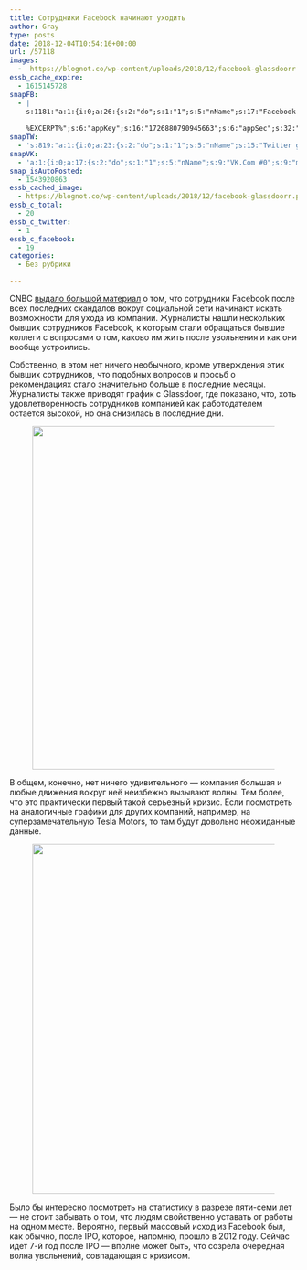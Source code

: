 ```yaml
---
title: Сотрудники Facebook начинают уходить
author: Gray
type: posts
date: 2018-12-04T10:54:16+00:00
url: /57118
images:
  -  https://blognot.co/wp-content/uploads/2018/12/facebook-glassdoorr.png
essb_cache_expire:
  - 1615145728
snapFB:
  - |
    s:1181:"a:1:{i:0;a:26:{s:2:"do";s:1:"1";s:5:"nName";s:17:"Facebook personal";s:9:"msgFormat";s:20:"%TITLE%
    
    %EXCERPT%";s:6:"appKey";s:16:"1726880790945663";s:6:"appSec";s:32:"9915e38ff56996512e9713516c208c4d";s:8:"postType";s:1:"A";s:7:"fltrsOn";i:0;s:5:"fltrs";a:0:{}s:7:"proxyOn";i:0;s:7:"useSURL";i:0;s:1:"v";i:350;s:3:"tpt";s:0:"";s:11:"attachVideo";s:1:"N";s:6:"imgUpl";s:1:"T";s:10:"riComments";s:1:"1";s:12:"riCommentsAA";s:1:"1";s:4:"uMsg";s:0:"";s:11:"accessToken";s:173:"EAAYilsQdH38BAGbBWNeledCJfoCAbh3ym4AOo7xEODbekVAReIRhhi0LAnzPFNAwaat0Tr1xSJoAvsAFJk0GUGmV2bqZBhT8qI3VwPtz681jKSyEZAIsTKbzUciHsYWcVzInMTeIEJAXIR5anW46o6j9lA64XdLsvmYOjvegZDZD";s:8:"authUser";s:17:"10212468541884244";s:12:"authUserName";s:29:"Сергей Петренко";s:4:"pgID";s:32:"133222213376133_2213541402010860";s:9:"wpImgSize";s:4:"full";s:15:"pageAccessToken";s:176:"EAAYilsQdH38BAArYgqPRN5Wkz8N7LbEeqSIxC3YgROS4wqFWGbWukrZAbZC3z29OUDS9aG6y2h0W58mSyspXyC6aBd8RGJaMJlT7C9ortS4TT31ZBIvo0g5meW1hqZBhrwyhi1lmelpiXeH7UBmA6a6BHdHcPFBvFiL4WBZB4NwZDZD";s:8:"isPosted";s:1:"1";s:7:"postURL";s:62:"http://www.facebook.com/133222213376133/posts/2213541402010860";s:5:"pDate";s:19:"2018-12-04 10:54:21";}}";
snapTW:
  - 's:819:"a:1:{i:0;a:23:{s:2:"do";s:1:"1";s:5:"nName";s:15:"Twitter gray_ru";s:9:"msgFormat";s:14:"%TITLE%  %URL%";s:6:"appKey";s:21:"TtnkhV5ieh7aGiSY4OoJQ";s:6:"appSec";s:41:"HFj5WK0WRg2zQs87LI37ZGRCriUhl7f6tO7YrFVuk";s:7:"fltrsOn";i:0;s:5:"fltrs";a:0:{}s:7:"proxyOn";i:0;s:7:"useSURL";i:0;s:1:"v";i:350;s:5:"twURL";s:27:"https://twitter.com/gray_ru";s:11:"accessToken";s:50:"8518642-cnreXiVT5UwLikpn799CLpoo1W61fufZeTA4z39PIi";s:14:"accessTokenSec";s:45:"36nJUfLC6ZS1VLbdK44CrCxDUIE5u1wYJEQCYnKoKXAUs";s:5:"tw140";i:0;s:10:"riComments";s:1:"1";s:11:"riCommentsM";s:1:"1";s:12:"riCommentsAA";s:1:"1";s:8:"attchImg";s:1:"1";s:9:"wpImgSize";s:4:"full";s:8:"isPosted";s:1:"1";s:4:"pgID";s:19:"1069907761725612032";s:7:"postURL";s:54:"https://twitter.com/gray_ru/status/1069907761725612032";s:5:"pDate";s:19:"2018-12-04 10:54:23";}}";'
snapVK:
  - 'a:1:{i:0;a:17:{s:2:"do";s:1:"1";s:5:"nName";s:9:"VK.Com #0";s:9:"msgFormat";s:9:"%EXCERPT%";s:8:"postType";s:1:"I";s:7:"fltrsOn";i:0;s:5:"fltrs";a:0:{}s:7:"proxyOn";i:0;s:7:"useSURL";i:0;s:1:"v";i:350;s:3:"url";s:22:"https://vk.com/gray_ru";s:5:"appID";s:7:"2004042";s:4:"pgID";s:7:"gray_ru";s:8:"authResp";s:159:"https://oauth.vk.com/blank.html#access_token=7c266a94fb1122969e25b20763c347a5bc800e03810fc03ac8d80b4ada40944a2b4a9800ea2c258865182&expires_in=0&user_id=1003673";s:9:"wpImgSize";s:4:"full";s:12:"appAuthToken";s:85:"7c266a94fb1122969e25b20763c347a5bc800e03810fc03ac8d80b4ada40944a2b4a9800ea2c258865182";s:11:"appAuthUser";s:7:"1003673";s:7:"pgIntID";s:7:"1003673";}}'
snap_isAutoPosted:
  - 1543920863
essb_cached_image:
  - https://blognot.co/wp-content/uploads/2018/12/facebook-glassdoorr.png
essb_c_total:
  - 20
essb_c_twitter:
  - 1
essb_c_facebook:
  - 19
categories:
  - Без рубрики

---
```








CNBC [выдало большой материал][1] о том, что сотрудники Facebook после всех последних скандалов вокруг социальной сети начинают искать возможности для ухода из компании. Журналисты нашли нескольких бывших сотрудников Facebook, к которым стали обращаться бывшие коллеги с вопросами о том, каково им жить после увольнения и как они вообще устроились.

Собственно, в этом нет ничего необычного, кроме утверждения этих бывших сотрудников, что подобных вопросов и просьб о рекомендациях стало значительно больше в последние месяцы. Журналисты также приводят график с Glassdoor, где показано, что, хоть удовлетворенность сотрудников компанией как работодателем остается высокой, но она снизилась в последние дни.

<div class="wp-block-image">
  <figure class="aligncenter"><img data-attachment-id="57119" data-permalink="https://blognot.co/57118/facebook-glassdoorr" data-orig-file="https://i1.wp.com/blognot.co/wp-content/uploads/2018/12/facebook-glassdoorr.png?fit=961%2C781&ssl=1" data-orig-size="961,781" data-comments-opened="1" data-image-meta="{&quot;aperture&quot;:&quot;0&quot;,&quot;credit&quot;:&quot;&quot;,&quot;camera&quot;:&quot;&quot;,&quot;caption&quot;:&quot;&quot;,&quot;created_timestamp&quot;:&quot;0&quot;,&quot;copyright&quot;:&quot;&quot;,&quot;focal_length&quot;:&quot;0&quot;,&quot;iso&quot;:&quot;0&quot;,&quot;shutter_speed&quot;:&quot;0&quot;,&quot;title&quot;:&quot;&quot;,&quot;orientation&quot;:&quot;0&quot;}" data-image-title="facebook-glassdoorr" data-image-description="" data-medium-file="https://i1.wp.com/blognot.co/wp-content/uploads/2018/12/facebook-glassdoorr.png?fit=300%2C244&ssl=1" data-large-file="https://i1.wp.com/blognot.co/wp-content/uploads/2018/12/facebook-glassdoorr.png?fit=740%2C601&ssl=1" width="740" height="601" src="https://i1.wp.com/blognot.co/wp-content/uploads/2018/12/facebook-glassdoorr.png?resize=740%2C601&#038;ssl=1" alt="" class="wp-image-57119" srcset="https://i1.wp.com/blognot.co/wp-content/uploads/2018/12/facebook-glassdoorr.png?w=961&ssl=1 961w, https://i1.wp.com/blognot.co/wp-content/uploads/2018/12/facebook-glassdoorr.png?resize=300%2C244&ssl=1 300w, https://i1.wp.com/blognot.co/wp-content/uploads/2018/12/facebook-glassdoorr.png?resize=768%2C624&ssl=1 768w, https://i1.wp.com/blognot.co/wp-content/uploads/2018/12/facebook-glassdoorr.png?resize=615%2C500&ssl=1 615w, https://i1.wp.com/blognot.co/wp-content/uploads/2018/12/facebook-glassdoorr.png?resize=800%2C650&ssl=1 800w" sizes="(max-width: 740px) 100vw, 740px" data-recalc-dims="1" /></figure>


В общем, конечно, нет ничего удивительного — компания большая и любые движения вокруг неё неизбежно вызывают волны. Тем более, что это практически первый такой серьезный кризис. Если посмотреть на аналогичные графики для других компаний, например, на суперзамечательную Tesla Motors, то там будут довольно неожиданные данные.

<div class="wp-block-image">
  <figure class="aligncenter"><img data-attachment-id="57120" data-permalink="https://blognot.co/57118/tesla-glassdoor" data-orig-file="https://i0.wp.com/blognot.co/wp-content/uploads/2018/12/tesla-glassdoor.png?fit=648%2C613&ssl=1" data-orig-size="648,613" data-comments-opened="1" data-image-meta="{&quot;aperture&quot;:&quot;0&quot;,&quot;credit&quot;:&quot;&quot;,&quot;camera&quot;:&quot;&quot;,&quot;caption&quot;:&quot;&quot;,&quot;created_timestamp&quot;:&quot;0&quot;,&quot;copyright&quot;:&quot;&quot;,&quot;focal_length&quot;:&quot;0&quot;,&quot;iso&quot;:&quot;0&quot;,&quot;shutter_speed&quot;:&quot;0&quot;,&quot;title&quot;:&quot;&quot;,&quot;orientation&quot;:&quot;0&quot;}" data-image-title="tesla-glassdoor" data-image-description="" data-medium-file="https://i0.wp.com/blognot.co/wp-content/uploads/2018/12/tesla-glassdoor.png?fit=300%2C284&ssl=1" data-large-file="https://i0.wp.com/blognot.co/wp-content/uploads/2018/12/tesla-glassdoor.png?fit=648%2C613&ssl=1" width="648" height="613" src="https://i0.wp.com/blognot.co/wp-content/uploads/2018/12/tesla-glassdoor.png?resize=648%2C613&#038;ssl=1" alt="" class="wp-image-57120" srcset="https://i0.wp.com/blognot.co/wp-content/uploads/2018/12/tesla-glassdoor.png?w=648&ssl=1 648w, https://i0.wp.com/blognot.co/wp-content/uploads/2018/12/tesla-glassdoor.png?resize=300%2C284&ssl=1 300w, https://i0.wp.com/blognot.co/wp-content/uploads/2018/12/tesla-glassdoor.png?resize=529%2C500&ssl=1 529w, https://i0.wp.com/blognot.co/wp-content/uploads/2018/12/tesla-glassdoor.png?resize=800%2C757&ssl=1 800w" sizes="(max-width: 648px) 100vw, 648px" data-recalc-dims="1" /></figure>


Было бы интересно посмотреть на статистику в разрезе пяти-семи лет — не стоит забывать о том, что людям свойственно уставать от работы на одном месте. Вероятно, первый массовый исход из Facebook был, как обычно, после IPO, которое, напомню, прошло в 2012 году. Сейчас идет 7-й год после IPO — вполне может быть, что созрела очередная волна увольнений, совпадающая с кризисом.

 [1]: https://www.cnbc.com/2018/12/02/facebook-employees-calling-former-colleagues-to-look-for-jobs-outside.html